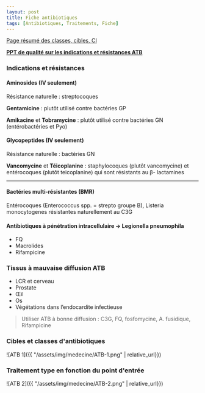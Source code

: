 ```yaml
---
layout: post
title: Fiche antibiotiques
tags: [Antibiotiques, Traitements, Fiche]
---
```

[Page résumé des classes, cibles, CI](https://pharmacomedicale.org/medicaments/par-specialites/item/antibiotiques-les-points-essentiels)

[**PPT de qualité sur les indications et résistances ATB**](http://spiralconnect.univ-lyon1.fr/spiral-files/download?mode=inline&data=6221375)

### Indications et résistances

#### Aminosides (IV seulement)

Résistance naturelle :  streptocoques

**Gentamicine** : plutôt utilisé contre bactéries GP

**Amikacine** et **Tobramycine** : plutôt utilisé contre bactéries GN (entérobactéries et Pyo)

#### Glycopeptides (IV seulement)

Résistance naturelle : bactéries GN

**Vancomycine** et **Téicoplanine** : staphylocoques (plutôt vancomycine) et entérocoques (plutôt teicoplanine) qui sont résistants au β- lactamines

----

#### Bactéries multi-résistantes (BMR)

Entérocoques (Enterococcus spp. = strepto groupe B), Listeria monocytogenes résistantes naturellement au C3G

#### Antibiotiques à pénétration intracellulaire -> Legionella pneumophila

- FQ
- Macrolides 
- Rifampicine

### Tissus à mauvaise diffusion ATB

- LCR et cerveau 
- Prostate
- Œil
- Os
- Végétations dans l’endocardite infectieuse

> Utiliser ATB à bonne diffusion : C3G, FQ, fosfomycine, A. fusidique, Rifampicine

### Cibles et classes d'antibiotiques

![ATB 1]({{ "/assets/img/medecine/ATB-1.png" | relative_url}})

### Traitement type en fonction du point d'entrée

![ATB 2]({{ "/assets/img/medecine/ATB-2.png" | relative_url}})
